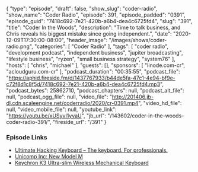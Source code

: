 {
  "type": "episode",
  "draft": false,
  "show_slug": "coder-radio",
  "show_name": "Coder Radio",
  "episode": 391,
  "episode_padded": "0391",
  "episode_guid": "7418c692-7e21-420b-a6b4-dea4c6725fd4",
  "slug": "391",
  "title": "Coder In the Woods",
  "description": "Time to talk business, and Chris reveals his biggest mistake since going independent.",
  "date": "2020-12-09T17:30:00-08:00",
  "header_image": "/images/shows/coder-radio.png",
  "categories": [
    "Coder Radio"
  ],
  "tags": [
    "coder radio",
    "development podcast",
    "independent business",
    "jupiter broadcasting",
    "lifestyle business",
    "ryzen",
    "small business strategy",
    "system76"
  ],
  "hosts": [
    "chris",
    "michael"
  ],
  "guests": [],
  "sponsors": [
    "linode.com-cr",
    "acloudguru.com-cr"
  ],
  "podcast_duration": "00:35:55",
  "podcast_file": "https://aphid.fireside.fm/d/1437767933/b44de5fa-47c1-4e94-bf9e-c72f8d1c8f5d/7418c692-7e21-420b-a6b4-dea4c6725fd4.mp3",
  "podcast_bytes": 25862710,
  "podcast_chapters": null,
  "podcast_alt_file": null,
  "podcast_ogg_file": null,
  "video_file": "http://201406.jb-dl.cdn.scaleengine.net/coderradio/2020/cr-0391.mp4",
  "video_hd_file": null,
  "video_mobile_file": null,
  "youtube_link": "https://youtu.be/xUSyvI1yvaU",
  "jb_url": "/143602/coder-in-the-woods-coder-radio-391/",
  "fireside_url": "/391"
}


### Episode Links

  * [Ultimate Hacking Keyboard – The keyboard. For professionals.](https://ultimatehackingkeyboard.com/ "Ultimate Hacking Keyboard – The keyboard. For professionals.")
  * [Unicomp Inc: New Model M](https://www.pckeyboard.com/page/product/NEW_M "Unicomp Inc: New Model M")
  * [Keychron K3 Ultra-slim Wireless Mechanical Keyboard](https://www.keychron.com/products/keychron-k3-wireless-mechanical-keyboard "Keychron K3 Ultra-slim Wireless Mechanical Keyboard")



